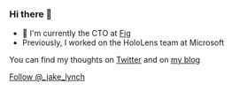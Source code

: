 ### Hi there 👋

- 🔭 I'm currently the CTO at [Fig](https://foodisgood.com/)
- Previously, I worked on the HoloLens team at Microsoft

You can find my thoughts on [Twitter](https://twitter.com/_jake_lynch) and on [my blog](https://isthisthingon.substack.com/)

<a class="twitter-follow-button"
  href="https://twitter.com/_jake_lynch"
  data-size="large">
Follow @_jake_lynch</a>

<!--
**mljlynch/mljlynch** is a ✨ _special_ ✨ repository because its `README.md` (this file) appears on your GitHub profile.

Here are some ideas to get you started:

- 🔭 I’m currently working on ...
- 🌱 I’m currently learning ...
- 👯 I’m looking to collaborate on ...
- 🤔 I’m looking for help with ...
- 💬 Ask me about ...
- 📫 How to reach me: ...
- 😄 Pronouns: ...
- ⚡ Fun fact: ...
-->
